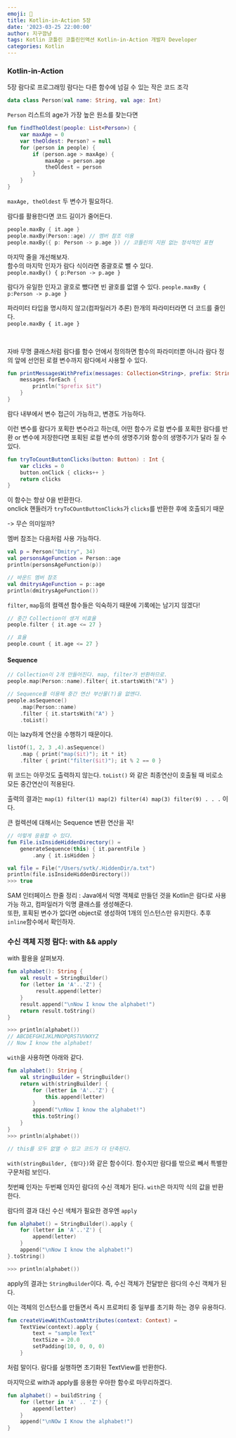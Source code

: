 ```yaml
---
emoji: 🌱
title: Kotlin-in-Action 5장
date: '2023-03-25 22:00:00'
author: 지구깜냥
tags: Kotlin 코틀린 코틀린인액션 Kotlin-in-Action 개발자 Developer
categories: Kotlin
---
```

### Kotlin-in-Action
5장 람다로 프로그래밍
람다는 다른 함수에 넘길 수 있는 작은 코드 조각
```kotlin
data class Person(val name: String, val age: Int)
```
`Person` 리스트의 age가 가장 높은 원소를 찾는다면

```kotlin
fun findTheOldest(people: List<Person>) {
    var maxAge = 0
    var theOldest: Person? = null
    for (person in people) {
        if (person.age > maxAge) {
            maxAge = person.age
            theOldest = person
        }
    }
}
```
`maxAge, theOldest` 두 변수가 필요하다.

람다를 활용한다면 코드 길이가 줄어든다.

```kotlin
people.maxBy { it.age }
people.maxBy(Person::age) // 멤버 참조 이용
people.maxBy({ p: Person -> p.age }) // 코틀린의 지원 없는 정석적인 표현
```

마지막 줄을 개선해보자. <br>
함수의 마지막 인자가 람다 식이라면 중괄호로 뺄 수 있다. <br>
`people.maxBy() { p:Person -> p.age }`

람다가 유일한 인자고 괄호로 뺐다면 빈 괄호를 없앨 수 있다.
`people.maxBy { p:Person -> p.age }`

파라미터 타입을 명시하지 않고(컴파일러가 추론) 한개의 파라미터라면 더 코드를 줄인다.
<br>`people.maxBy { it.age }`

<br>

자바 무명 클래스처럼 람다를 함수 안에서 정의하면 함수의 파라미터뿐 아니라 람다 정의 앞에 선언된 로컬 변수까지 람다에서 사용할 수 있다.
```kotlin
fun printMessagesWithPrefix(messages: Collection<String>, prefix: String) {
    messages.forEach {
        println("$prefix $it")
    }
}
```

람다 내부에서 변수 접근이 가능하고, 변경도 가능하다.

이런 변수를 람다가 포획한 변수라고 하는데, 어떤 함수가 로컬 변수를 포획한 람다를 반환 or 변수에 저장한다면 포획된 로컬 변수의 생명주기와 함수의 생명주기가 달라 질 수 있다.
```kotlin
fun tryToCountButtonClicks(button: Button) : Int {
    var clicks = 0
    button.onClick { clicks++ }
    return clicks
}
```
이 함수는 항상 0을 반환한다.<br>
onclick 핸들러가 `tryToCOuntButtonClicks`가 `clicks`를 반환한 후에 호출되기 때문

-> 무슨 의미일까?

멤버 참조는 다음처럼 사용 가능하다.
```kotlin
val p = Person("Dmitry", 34)
val personsAgeFunction = Person::age
println(personsAgeFunction(p))

// 바운드 멤버 참조
val dmitrysAgeFunction = p::age
println(dmitrysAgeFunction())
```

`filter`, `map`등의 컬렉션 함수들은 익숙하기 때문에 기록에는 남기지 않겠다!
```kotlin
// 중간 Collection이 생겨 비효율
people.filter { it.age <= 27 }

// 효율
people.count { it.age <= 27 }
```

#### Sequence
```kotlin
// Collection이 2개 만들어진다. map, filter가 반환하므로.
people.map(Person::name).filter{ it.startsWith("A") }

// Sequence를 이용해 중간 연산 부산물(?)을 없앤다.
people.asSequence()
    .map(Person::name)
    .filter { it.startsWith("A") }
    .toList()
```
이는 lazy하게 연산을 수행하기 때문이다.
```kotlin
listOf(1, 2, 3 ,4).asSequence()
    .map { print("map($it)"); it * it}
    .filter { print("filter($it)"); it % 2 == 0 }
```
위 코드는 아무것도 출력하지 않는다.
`toList()` 와 같은 최종연산이 호출될 때 비로소 모든 중간연산이 적용된다.

출력의 결과는 `map(1) filter(1) map(2) filter(4) map(3) filter(9) . . .` 이다.

큰 컬렉션에 대해서는 Sequence 변환 연산을 꼭!

```kotlin
// 이렇게 응용할 수 있다.
fun File.isInsideHiddenDirectory() =
    generateSequence(this) { it.parentFile }
        .any { it.isHidden }

val file = File("/Users/svtk/.HiddenDir/a.txt")
println(file.isInsideHiddenDirectory())
>>> true
```

SAM 인터페이스 한줄 정리
: Java에서 익명 객체로 만들던 것을 Kotlin은 람다로 사용 가능 하고,
컴파일러가 익명 클래스를 생성해준다.  <br>
또한, 포획된 변수가 없다면 object로 생성하여 1개의 인스턴스만 유지한다.
추후 `inline`함수에서 확인하자.


### 수신 객체 지정 람다: with && apply

with 활용을 살펴보자.
```kotlin
fun alphabet(): String {
    val result = StringBuilder()
    for (letter in 'A'..'Z') {
         result.append(letter)
    }
    result.append("\nNow I know the alphabet!")
    return result.toString()
}

>>> println(alphabet())
// ABCDEFGHIJKLMNOPQRSTUVWXYZ
// Now I know the alphabet!
```
`with`을 사용하면 아래와 같다.
```kotlin
fun alphabet(): String {
    val stringBuilder = StringBuilder()
    return with(stringBuilder) {
        for (letter in 'A'..'Z') {
            this.append(letter)
        }
        append("\nNow I know the alphabet!")
        this.toString()
    }
}
>>> println(alphabet())

// this를 모두 없앨 수 있고 코드가 더 단축된다.
```
`with(stringBuilder, {람다})`와 같은 함수이다. 함수지만 람다를 밖으로 빼서 특별한 구문처럼 보인다.

첫번째 인자는 두번째 인자인 람다의 수신 객체가 된다.
`with`은 마지막 식의 값을 반환한다.

람다의 결과 대신 수신 색체가 필요한 경우엔 `apply`

```kotlin
fun alphabet() = StringBuilder().apply {
    for (letter in 'A'..'Z') {
        append(letter)
    }
    append("\nNow I know the alphabet!")
}.toString()

>>> println(alphabet())
```
apply의 결과는 `StringBuilder`이다. 즉, 수신 객체가 전달받은 람다의 수신 객체가 된다.

이는 객체의 인스턴스를 만들면서 즉시 프로퍼티 중 일부를 초기화 하는 경우 유용하다.
```kotlin
fun createViewWithCustomAttributes(context: Context) =
    TextView(context).apply {
        text = "sample Text"
        textSize = 20.0
        setPadding(10, 0, 0, 0)
    }
```
처럼 말이다. 람다를 실행하면 초기화된 TextView를 반환한다.

마지막으로 with과 apply를 응용한 우아한 함수로 마무리하겠다.
```kotlin
fun alphabet() = buildString { 
    for (letter in 'A' .. 'Z') {
        append(letter)
    }
    append("\nNOw I Know the alphabet!")
}
```
